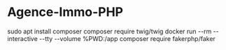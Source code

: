 # Agence-Immo-PHP


sudo apt install composer
composer require twig/twig
docker run --rm --interactive --tty --volume %PWD:/app composer require fakerphp/faker
